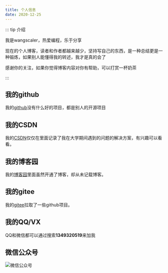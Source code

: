 ```yaml
---
title: 个人信息
date: 2020-12-25
---
```

::: tip
介绍

我是wangscaler，热爱编程，乐于分享

现在的个人博客，读者和作者都越来越少，坚持写自己的东西，是一种总结更是一种锻炼，如果别人能懂得我的转述，我才是真的会了

感谢你的关注，如果你觉得博客内容对你有帮助，可以打赏一杯奶茶

:::
## 我的github

我的[github](https://github.com/WangScaler)没有什么好的项目，都是别人的开源项目

## 我的CSDN

我的[CSDN](https://blog.csdn.net/qq_41327483)仅仅在里面记录了我在大学期间遇到的问题的解决方案，有兴趣可以看看。

## 我的博客园

我的[博客园](https://www.cnblogs.com/wangscaler/)里面虽然开通了博客，却从未记载博客。

## 我的gitee
我的[gitee](https://gitee.com/WangScaler)拉取了一些github项目。

## 我的QQ/VX

QQ和微信都可以通过搜索**1349320519**来加我

## 微信公众号

![微信公众号](../../.vuepress/public/imag/20200721194338.jpg)